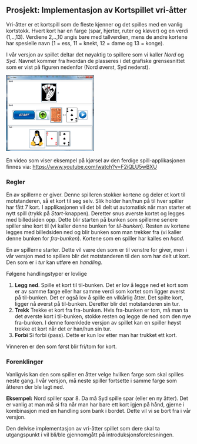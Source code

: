 ## Prosjekt: Implementasjon av Kortspillet vri-åtter

Vri-åtter er et kortspill som de fleste kjenner og det spilles med en vanlig kortstokk. Hvert kort har en farge (spar, hjerter, ruter og kløver) og en verdi (1,..,13). Verdiene 2,..,10 angis bare med tallverdien, mens de andre kortene har spesielle navn (1 = ess, 11 = knekt, 12 = dame og 13 = konge).

I vår versjon av spillet deltar det nøyaktig to spillere som vi kaller *Nord* og *Syd*. Navnet kommer fra hvordan de plasseres i det grafiske grensesnittet som er vist på figuren nedenfor (Nord øverst, Syd nederst).  

![](assets/markdown-img-paste-20210916151224467.png)

En video som viser eksempel på kjørsel av den ferdige spill-applikasjonen finnes via: https://www.youtube.com/watch?v=F2iQLU5wBXU

### Regler

En av spillerne er giver. Denne spilleren stokker kortene og deler et kort til motstanderen, så et kort til seg selv. Slik holder han/hun på til hver spiller har fått 7 kort. I applikasjonen vil det bli delt ut automatisk når man starter et nytt spill (trykk på *Start*-knappen). Deretter snus øverste kortet og legges med billedsiden opp. Dette blir starten på bunken som spillerne senere spiller sine kort til (vi kaller denne bunken for *til-bunken*). Resten av kortene legges med billedsiden ned og blir bunken som man trekker fra (vi kaller denne bunken for *fra-bunken*). Kortene som en spiller har kalles en *hand*.

En av spillerne starter. Dette vil være den som er til venstre for giver, men i vår versjon med to spillere blir det motstanderen til den som har delt ut kort. Den som er i *tur* kan utføre en *handling*.

Følgene handlingstyper er lovlige

1.	**Legg ned**. Spille et kort til til-bunken. Det er lov å legge ned et kort som er av samme farge eller har samme verdi som kortet som ligger øverst på til-bunken. Det er også lov å spille en vilkårlig åtter. Det spilte kort, ligger nå øverst på til-bunken. Deretter blir det motstanderen sin tur.
2.	**Trekk** Trekke et kort fra fra-bunken. Hvis fra-bunken er tom, må man ta det øverste kort i til-bunken, stokke resten og legge de ned som den nye fra-bunken. I denne forenklede versjon av spillet kan en spiller høyst trekke et kort når det er han/hun sin tur.
3.	**Forbi** Si forbi (pass). Dette er kun lov etter man har trukket ett kort.


Vinneren er den som først blir fri/tom for kort.

### Forenklinger

Vanligvis kan den som spiller en åtter velge hvilken farge som skal spilles neste gang. I vår versjon, må neste spiller fortsette i samme farge som åtteren der ble lagt ned.

**Eksempel:** Nord spiller spar 8. Da må Syd spille spar (eller en ny åtter). Det  er vanlig at man må si fra når man har bare ett kort igjen på hånd, gjerne i kombinasjon med en handling som bank i bordet. Dette vil vi se bort fra i vår versjon.  

Den delvise implementasjon av vri-åtter spillet som dere skal ta utgangspunkt i vil bli/ble gjennomgått på introduksjonsforelesningen.
